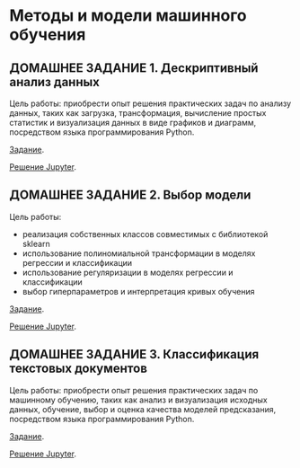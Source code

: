 # Методы и модели машинного обучения
## ДОМАШНЕЕ ЗАДАНИЕ 1. Дескриптивный анализ данных

Цель работы: приобрести опыт решения практических задач по анализу данных, таких как загрузка, трансформация, вычисление простых статистик и визуализация данных в виде графиков и диаграмм, посредством языка программирования Python.

[Задание](https://github.com/ovchnat/BMSTU-Assignments/blob/master/A1%20Homework/A1_Task.md).

[Решение Jupyter](https://github.com/ovchnat/BMSTU-Assignments/blob/master/A1%20Homework/A1_IU21_Ovchinnikova_1_2_4.ipynb).


## ДОМАШНЕЕ ЗАДАНИЕ 2. Выбор модели
Цель работы:
- реализация собственных классов совместимых с библиотекой sklearn
- использование полиномиальной транcформации в моделях регрессии и классификации
- использование регуляризации в моделях регрессии и классификации
- выбор гиперпараметров и интерпретация кривых обучения

[Задание](https://github.com/ovchnat/BMSTU-Assignments/blob/master/A2%20Homework/A2_Task.md).

[Решение Jupyter](https://github.com/ovchnat/BMSTU-Assignments/blob/master/A2%20Homework/A2_IU21_Ovchinnikova.ipynb).

## ДОМАШНЕЕ ЗАДАНИЕ 3. Классификация текстовых документов

Цель работы: приобрести опыт решения практических задач по машинному обучению, таких как анализ и визуализация исходных данных, обучение, выбор и оценка качества моделей предсказания, посредством языка программирования Python.

[Задание](https://github.com/ovchnat/BMSTU-Assignments/blob/master/A3%20Homework/A3_Task.md).

[Решение Jupyter](https://github.com/ovchnat/BMSTU-Assignments/blob/master/A3%20Homework/A3_IU21_Ovchinnikova_3.ipynb).
